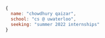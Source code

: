 ```javascript
{
  name: "chowdhury qaizar",
  school: "cs @ uwaterloo",
  seeking: "summer 2022 internships"
}
```
